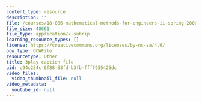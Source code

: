 ```yaml
---
content_type: resource
description: ''
file: /courses/18-086-mathematical-methods-for-engineers-ii-spring-2006/c94c254c6f8853fdb3fbffff955426dc_ZPmBMd6OZeQ.vtt
file_size: 48661
file_type: application/x-subrip
learning_resource_types: []
license: https://creativecommons.org/licenses/by-nc-sa/4.0/
ocw_type: OCWFile
resourcetype: Other
title: 3play caption file
uid: c94c254c-6f88-53fd-b3fb-ffff955426dc
video_files:
  video_thumbnail_file: null
video_metadata:
  youtube_id: null
---
```

